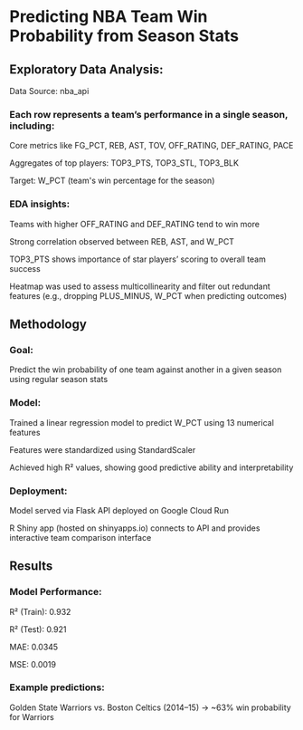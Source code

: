 # Predicting NBA Team Win Probability from Season Stats

## Exploratory Data Analysis:
Data Source: nba_api
### Each row represents a team’s performance in a single season, including:

Core metrics like FG_PCT, REB, AST, TOV, OFF_RATING, DEF_RATING, PACE

Aggregates of top players: TOP3_PTS, TOP3_STL, TOP3_BLK

Target: W_PCT (team's win percentage for the season)

### EDA insights:

Teams with higher OFF_RATING and DEF_RATING tend to win more

Strong correlation observed between REB, AST, and W_PCT

TOP3_PTS shows importance of star players’ scoring to overall team success

Heatmap was used to assess multicollinearity and filter out redundant features (e.g., dropping PLUS_MINUS, W_PCT when predicting outcomes)

## Methodology
### Goal: 
Predict the win probability of one team against another in a given season using regular season stats

### Model:

Trained a linear regression model to predict W_PCT using 13 numerical features

Features were standardized using StandardScaler

Achieved high R² values, showing good predictive ability and interpretability

### Deployment:

Model served via Flask API deployed on Google Cloud Run

R Shiny app (hosted on shinyapps.io) connects to API and provides interactive team comparison interface

## Results

### Model Performance:

R² (Train): 0.932

R² (Test): 0.921

MAE: 0.0345

MSE: 0.0019

### Example predictions:

Golden State Warriors vs. Boston Celtics (2014–15) → ~63% win probability for Warriors
